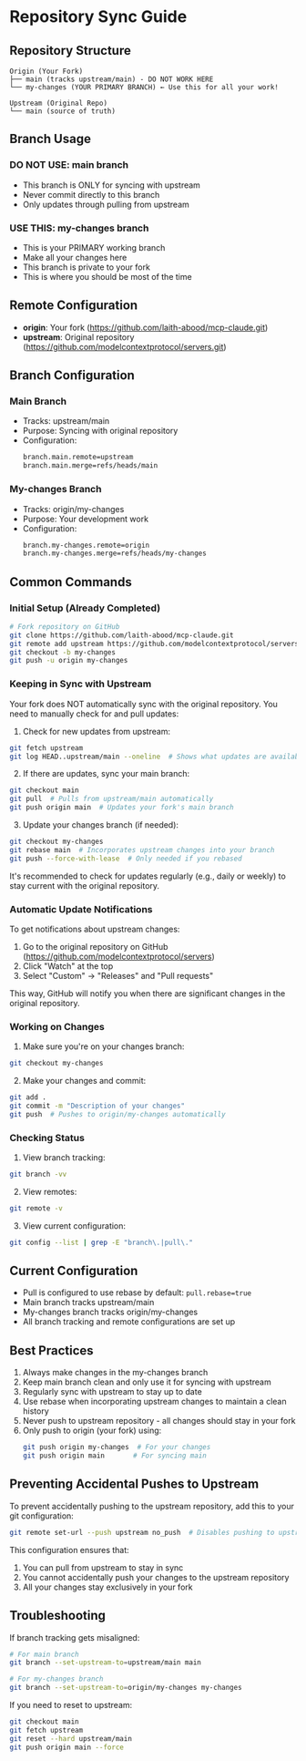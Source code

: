 # Repository Sync Guide

## Repository Structure

```
Origin (Your Fork)
├── main (tracks upstream/main) - DO NOT WORK HERE
└── my-changes (YOUR PRIMARY BRANCH) ← Use this for all your work!

Upstream (Original Repo)
└── main (source of truth)
```

## Branch Usage

### DO NOT USE: main branch
- This branch is ONLY for syncing with upstream
- Never commit directly to this branch
- Only updates through pulling from upstream

### USE THIS: my-changes branch
- This is your PRIMARY working branch
- Make all your changes here
- This branch is private to your fork
- This is where you should be most of the time

## Remote Configuration

- **origin**: Your fork (https://github.com/laith-abood/mcp-claude.git)
- **upstream**: Original repository (https://github.com/modelcontextprotocol/servers.git)

## Branch Configuration

### Main Branch
- Tracks: upstream/main
- Purpose: Syncing with original repository
- Configuration:
  ```bash
  branch.main.remote=upstream
  branch.main.merge=refs/heads/main
  ```

### My-changes Branch
- Tracks: origin/my-changes
- Purpose: Your development work
- Configuration:
  ```bash
  branch.my-changes.remote=origin
  branch.my-changes.merge=refs/heads/my-changes
  ```

## Common Commands

### Initial Setup (Already Completed)
```bash
# Fork repository on GitHub
git clone https://github.com/laith-abood/mcp-claude.git
git remote add upstream https://github.com/modelcontextprotocol/servers.git
git checkout -b my-changes
git push -u origin my-changes
```

### Keeping in Sync with Upstream

Your fork does NOT automatically sync with the original repository. You need to manually check for and pull updates:

1. Check for new updates from upstream:
```bash
git fetch upstream
git log HEAD..upstream/main --oneline  # Shows what updates are available
```

2. If there are updates, sync your main branch:
```bash
git checkout main
git pull  # Pulls from upstream/main automatically
git push origin main  # Updates your fork's main branch
```

3. Update your changes branch (if needed):
```bash
git checkout my-changes
git rebase main  # Incorporates upstream changes into your branch
git push --force-with-lease  # Only needed if you rebased
```

It's recommended to check for updates regularly (e.g., daily or weekly) to stay current with the original repository.

### Automatic Update Notifications

To get notifications about upstream changes:
1. Go to the original repository on GitHub (https://github.com/modelcontextprotocol/servers)
2. Click "Watch" at the top
3. Select "Custom" -> "Releases" and "Pull requests"

This way, GitHub will notify you when there are significant changes in the original repository.

### Working on Changes

1. Make sure you're on your changes branch:
```bash
git checkout my-changes
```

2. Make your changes and commit:
```bash
git add .
git commit -m "Description of your changes"
git push  # Pushes to origin/my-changes automatically
```

### Checking Status

1. View branch tracking:
```bash
git branch -vv
```

2. View remotes:
```bash
git remote -v
```

3. View current configuration:
```bash
git config --list | grep -E "branch\.|pull\."
```

## Current Configuration

- Pull is configured to use rebase by default: `pull.rebase=true`
- Main branch tracks upstream/main
- My-changes branch tracks origin/my-changes
- All branch tracking and remote configurations are set up

## Best Practices

1. Always make changes in the my-changes branch
2. Keep main branch clean and only use it for syncing with upstream
3. Regularly sync with upstream to stay up to date
4. Use rebase when incorporating upstream changes to maintain a clean history
5. Never push to upstream repository - all changes should stay in your fork
6. Only push to origin (your fork) using:
   ```bash
   git push origin my-changes  # For your changes
   git push origin main       # For syncing main
   ```

## Preventing Accidental Pushes to Upstream

To prevent accidentally pushing to the upstream repository, add this to your git configuration:
```bash
git remote set-url --push upstream no_push  # Disables pushing to upstream
```

This configuration ensures that:
1. You can pull from upstream to stay in sync
2. You cannot accidentally push your changes to the upstream repository
3. All your changes stay exclusively in your fork

## Troubleshooting

If branch tracking gets misaligned:
```bash
# For main branch
git branch --set-upstream-to=upstream/main main

# For my-changes branch
git branch --set-upstream-to=origin/my-changes my-changes
```

If you need to reset to upstream:
```bash
git checkout main
git fetch upstream
git reset --hard upstream/main
git push origin main --force
